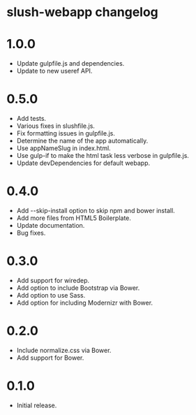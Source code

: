 # slush-webapp changelog

# 1.0.0

- Update gulpfile.js and dependencies.
- Update to new useref API.

# 0.5.0

- Add tests.
- Various fixes in slushfile.js.
- Fix formatting issues in gulpfile.js.
- Determine the name of the app automatically.
- Use appNameSlug in index.html.
- Use gulp-if to make the html task less verbose in gulpfile.js.
- Update devDependencies for default webapp.

# 0.4.0

- Add --skip-install option to skip npm and bower install.
- Add more files from HTML5 Boilerplate.
- Update documentation.
- Bug fixes.

# 0.3.0

- Add support for wiredep.
- Add option to include Bootstrap via Bower.
- Add option to use Sass.
- Add option for including Modernizr with Bower.

# 0.2.0

- Include normalize.css via Bower.
- Add support for Bower.

# 0.1.0

- Initial release.
